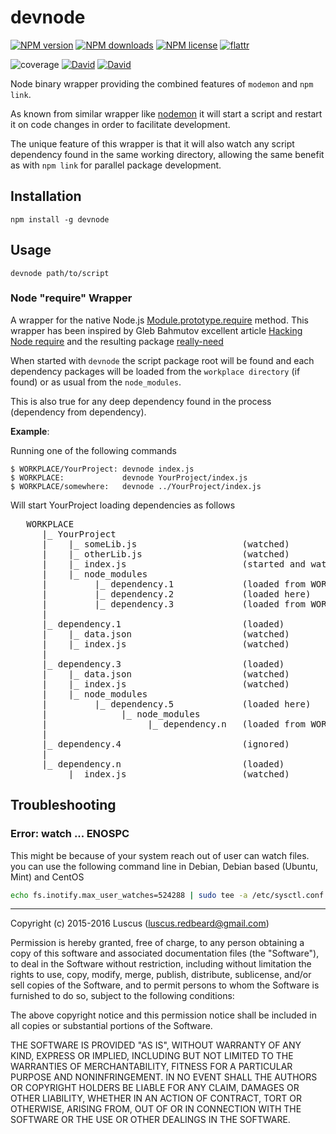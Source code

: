 # devnode
[![NPM version](https://img.shields.io/npm/v/devnode.svg?style=flat)](https://www.npmjs.com/package/devnode "View this project on NPM")
[![NPM downloads](https://img.shields.io/npm/dm/devnode.svg?style=flat)](https://www.npmjs.com/package/devnode "View this project on NPM")
[![NPM license](https://img.shields.io/npm/l/devnode.svg?style=flat)](https://www.npmjs.com/package/devnode "View this project on NPM")
[![flattr](https://img.shields.io/badge/flattr-donate-yellow.svg?style=flat)](http://flattr.com/thing/3817419/luscus-on-GitHub)

![coverage](https://cdn.rawgit.com/luscus/devnode/master/reports/coverage.svg)
[![David](https://img.shields.io/david/luscus/devnode.svg?style=flat)](https://david-dm.org/luscus/devnode)
[![David](https://img.shields.io/david/dev/luscus/devnode.svg?style=flat)](https://david-dm.org/luscus/devnode#info=devDependencies)

Node binary wrapper providing the combined features of `modemon` and `npm link`.

As known from similar wrapper like [nodemon](https://www.npmjs.com/package/nodemon) it will
start a script and restart it on code changes in order to facilitate development.

The unique feature of this wrapper is that it will also watch any script dependency found in the same working directory,
allowing the same benefit as with `npm link` for parallel package development.

## Installation

    npm install -g devnode
    
## Usage

    devnode path/to/script

### Node "require" Wrapper
A wrapper for the native Node.js [Module.prototype.require](https://nodejs.org/dist/latest-v4.x/docs/api/modules.html#modules_module_require_id) method.
This wrapper has been inspired by Gleb Bahmutov excellent article
[Hacking Node require](http://bahmutov.calepin.co/hacking-node-require.html) and the resulting package [really-need](https://github.com/bahmutov/really-need)

When started with `devnode` the script package root will be found and
each dependency packages will be loaded from the `workplace directory` (if found) or as usual from the `node_modules`.

This is also true for any deep dependency found in the process (dependency from dependency).

**Example**:

Running one of the following commands

    $ WORKPLACE/YourProject: devnode index.js
    $ WORKPLACE:             devnode YourProject/index.js
    $ WORKPLACE/somewhere:   devnode ../YourProject/index.js

Will start YourProject loading dependencies as follows

<pre>
   WORKPLACE
      |_ YourProject
      |    |_ someLib.js                    (watched)
      |    |_ otherLib.js                   (watched)
      |    |_ index.js                      (started and watched)
      |    |_ node_modules
      |         |_ dependency.1             (loaded from WORKPLACE)
      |         |_ dependency.2             (loaded here)
      |         |_ dependency.3             (loaded from WORKPLACE)
      |
      |_ dependency.1                       (loaded)
      |    |_ data.json                     (watched)
      |    |_ index.js                      (watched)
      |
      |_ dependency.3                       (loaded)
      |    |_ data.json                     (watched)
      |    |_ index.js                      (watched)
      |    |_ node_modules
      |         |_ dependency.5             (loaded here)
      |              |_ node_modules
      |                   |_ dependency.n   (loaded from WORKPLACE)
      |
      |_ dependency.4                       (ignored)
      |
      |_ dependency.n                       (loaded)
           |_ index.js                      (watched)
</pre>

## Troubleshooting

### Error: watch ... ENOSPC

This might be because of your system reach out of user can watch files.
you can use the following command line in Debian, Debian based (Ubuntu, Mint) and CentOS

```bash
echo fs.inotify.max_user_watches=524288 | sudo tee -a /etc/sysctl.conf && sudo sysctl -p
```
    
--------------
Copyright (c) 2015-2016 Luscus (luscus.redbeard@gmail.com)

Permission is hereby granted, free of charge, to any person obtaining a copy of this software and associated documentation files (the "Software"), to deal in the Software without restriction, including without limitation the rights to use, copy, modify, merge, publish, distribute, sublicense, and/or sell copies of the Software, and to permit persons to whom the Software is furnished to do so, subject to the following conditions:

The above copyright notice and this permission notice shall be included in all copies or substantial portions of the Software.

THE SOFTWARE IS PROVIDED "AS IS", WITHOUT WARRANTY OF ANY KIND, EXPRESS OR IMPLIED, INCLUDING BUT NOT LIMITED TO THE WARRANTIES OF MERCHANTABILITY, FITNESS FOR A PARTICULAR PURPOSE AND NONINFRINGEMENT. IN NO EVENT SHALL THE AUTHORS OR COPYRIGHT HOLDERS BE LIABLE FOR ANY CLAIM, DAMAGES OR OTHER LIABILITY, WHETHER IN AN ACTION OF CONTRACT, TORT OR OTHERWISE, ARISING FROM, OUT OF OR IN CONNECTION WITH THE SOFTWARE OR THE USE OR OTHER DEALINGS IN THE SOFTWARE.
